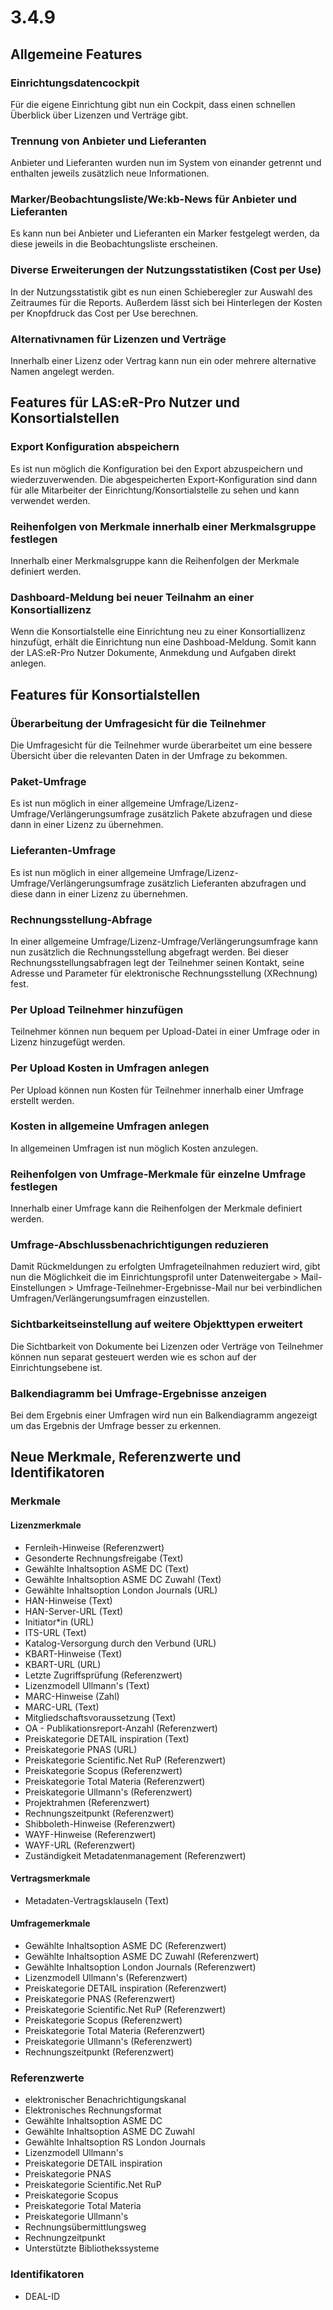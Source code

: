 
# 3.4.9

## Allgemeine Features

### Einrichtungsdatencockpit

Für die eigene Einrichtung gibt nun ein Cockpit, dass einen schnellen Überblick über Lizenzen und Verträge gibt.

### Trennung von Anbieter und Lieferanten

Anbieter und Lieferanten wurden nun im System von einander getrennt und enthalten jeweils zusätzlich neue Informationen.

### Marker/Beobachtungsliste/We:kb-News für Anbieter und Lieferanten

Es kann nun bei Anbieter und Lieferanten ein Marker festgelegt werden, da diese jeweils in die Beobachtungsliste erscheinen.

### Diverse Erweiterungen der Nutzungsstatistiken (Cost per Use)

In der Nutzungsstatistik gibt es nun einen Schieberegler zur Auswahl des Zeitraumes für die Reports. Außerdem lässt sich bei Hinterlegen der Kosten per Knopfdruck das Cost per Use berechnen.

### Alternativnamen für Lizenzen und Verträge

Innerhalb einer Lizenz oder Vertrag kann nun ein oder mehrere alternative Namen angelegt werden.

## Features für LAS:eR-Pro Nutzer und Konsortialstellen

### Export Konfiguration abspeichern

Es ist nun möglich die Konfiguration bei den Export abzuspeichern und wiederzuverwenden. Die abgespeicherten Export-Konfiguration sind dann für alle Mitarbeiter der Einrichtung/Konsortialstelle zu sehen und kann verwendet werden.

### Reihenfolgen von Merkmale innerhalb einer Merkmalsgruppe festlegen

Innerhalb einer Merkmalsgruppe kann die Reihenfolgen der Merkmale definiert werden.

### Dashboard-Meldung bei neuer Teilnahm an einer Konsortiallizenz

Wenn die Konsortialstelle eine Einrichtung neu zu einer Konsortiallizenz hinzufügt, erhält die Einrichtung nun eine Dashboad-Meldung. Somit kann der LAS:eR-Pro Nutzer Dokumente, Anmekdung und Aufgaben direkt anlegen.

## Features für Konsortialstellen

### Überarbeitung der Umfragesicht für die Teilnehmer

Die Umfragesicht für die Teilnehmer wurde überarbeitet um eine bessere Übersicht über die relevanten Daten in der Umfrage zu bekommen.

### Paket-Umfrage

Es ist nun möglich in einer allgemeine Umfrage/Lizenz-Umfrage/Verlängerungsumfrage zusätzlich Pakete abzufragen und diese dann in einer Lizenz zu übernehmen.

### Lieferanten-Umfrage

Es ist nun möglich in einer allgemeine Umfrage/Lizenz-Umfrage/Verlängerungsumfrage zusätzlich  Lieferanten abzufragen und diese dann in einer Lizenz zu übernehmen.

### Rechnungsstellung-Abfrage

In einer allgemeine Umfrage/Lizenz-Umfrage/Verlängerungsumfrage kann nun zusätzlich die Rechnungsstellung abgefragt werden. Bei dieser Rechnungsstellungsabfragen legt der Teilnehmer seinen Kontakt, seine Adresse und Parameter für elektronische Rechnungsstellung (XRechnung) fest.

### Per Upload Teilnehmer hinzufügen

Teilnehmer können nun bequem per Upload-Datei in einer Umfrage oder in Lizenz hinzugefügt werden.

### Per Upload Kosten in Umfragen anlegen

Per Upload können nun Kosten für Teilnehmer innerhalb einer Umfrage erstellt werden.

### Kosten in allgemeine Umfragen anlegen

In allgemeinen Umfragen ist nun möglich Kosten anzulegen.

### Reihenfolgen von Umfrage-Merkmale für einzelne Umfrage festlegen

Innerhalb einer Umfrage kann die Reihenfolgen der Merkmale definiert werden.

### Umfrage-Abschlussbenachrichtigungen reduzieren

Damit Rückmeldungen zu erfolgten Umfrageteilnahmen reduziert wird, gibt nun die Möglichkeit die im Einrichtungsprofil unter Datenweitergabe > Mail-Einstellungen > Umfrage-Teilnehmer-Ergebnisse-Mail nur bei verbindlichen Umfragen/Verlängerungsumfragen einzustellen.

### Sichtbarkeitseinstellung auf weitere Objekttypen erweitert

Die Sichtbarkeit von Dokumente bei Lizenzen oder Verträge von Teilnehmer können nun separat gesteuert werden wie es schon auf der Einrichtungsebene ist.

### Balkendiagramm bei Umfrage-Ergebnisse anzeigen

Bei dem Ergebnis einer Umfragen wird nun ein Balkendiagramm angezeigt um das Ergebnis der Umfrage besser zu erkennen.


## Neue Merkmale, Referenzwerte und Identifikatoren

### Merkmale

#### Lizenzmerkmale

* Fernleih-Hinweise (Referenzwert)
* Gesonderte Rechnungsfreigabe (Text)
* Gewählte Inhaltsoption ASME DC (Text)
* Gewählte Inhaltsoption ASME DC Zuwahl (Text)
* Gewählte Inhaltsoption London Journals (URL)
* HAN-Hinweise (Text)
* HAN-Server-URL (Text)
* Initiator*in (URL)
* ITS-URL (Text)
* Katalog-Versorgung durch den Verbund (URL)
* KBART-Hinweise (Text)
* KBART-URL (URL)
* Letzte Zugriffsprüfung (Referenzwert)
* Lizenzmodell Ullmann's (Text)
* MARC-Hinweise (Zahl)
* MARC-URL (Text)
* Mitgliedschaftsvoraussetzung (Text)
* OA - Publikationsreport-Anzahl (Referenzwert)
* Preiskategorie DETAIL inspiration (Text)
* Preiskategorie PNAS (URL)
* Preiskategorie Scientific.Net RuP (Referenzwert)
* Preiskategorie Scopus (Referenzwert)
* Preiskategorie Total Materia (Referenzwert)
* Preiskategorie Ullmann's (Referenzwert)
* Projektrahmen (Referenzwert)
* Rechnungszeitpunkt (Referenzwert)
* Shibboleth-Hinweise (Referenzwert)
* WAYF-Hinweise (Referenzwert)
* WAYF-URL (Referenzwert)
* Zuständigkeit Metadatenmanagement (Referenzwert)

#### Vertragsmerkmale

* Metadaten-Vertragsklauseln (Text)

#### Umfragemerkmale

* Gewählte Inhaltsoption ASME DC (Referenzwert)
* Gewählte Inhaltsoption ASME DC Zuwahl (Referenzwert)
* Gewählte Inhaltsoption London Journals (Referenzwert)
* Lizenzmodell Ullmann's (Referenzwert)
* Preiskategorie DETAIL inspiration (Referenzwert)
* Preiskategorie PNAS (Referenzwert)
* Preiskategorie Scientific.Net RuP (Referenzwert)
* Preiskategorie Scopus (Referenzwert)
* Preiskategorie Total Materia (Referenzwert)
* Preiskategorie Ullmann's (Referenzwert)
* Rechnungszeitpunkt (Referenzwert)

### Referenzwerte

* elektronischer Benachrichtigungskanal
* Elektronisches Rechnungsformat
* Gewählte Inhaltsoption ASME DC
* Gewählte Inhaltsoption ASME DC Zuwahl
* Gewählte Inhaltsoption RS London Journals
* Lizenzmodell Ullmann's
* Preiskategorie DETAIL inspiration
* Preiskategorie PNAS
* Preiskategorie Scientific.Net RuP
* Preiskategorie Scopus
* Preiskategorie Total Materia
* Preiskategorie Ullmann's
* Rechnungsübermittlungsweg
* Rechnungzeitpunkt
* Unterstützte Bibliothekssysteme

### Identifikatoren

* DEAL-ID
